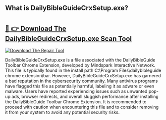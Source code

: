 ## What is DailyBibleGuideCrxSetup.exe? 

# <h2><a href="https://exedetect.com/download.php?DailyBibleGuideCrxSetup.exe">🔗 👉 Download The DailyBibleGuideCrxSetup.exe Scan Tool</a></h2>

[![Download The Repair Tool](https://exedetect.com/download-button.jpg)](https://exedetect.com/download.php?DailyBibleGuideCrxSetup.exe)

DailyBibleGuideCrxSetup.exe is a file associated with the DailyBibleGuide Toolbar Chrome Extension, developed by Mindspark Interactive Network. This file is typically found in the install path C:\Program Files\dailybibleguide chrome extension\bar. However, DailyBibleGuideCrxSetup.exe has garnered a bad reputation in the cybersecurity community. Many antivirus programs have flagged this file as potentially harmful, labeling it as adware or even malware. Users have reported experiencing issues such as unwanted pop-up ads, browser redirects, and overall sluggish performance after installing the DailyBibleGuide Toolbar Chrome Extension. It is recommended to proceed with caution when encountering this file and to consider removing it from your system to avoid any potential security risks.